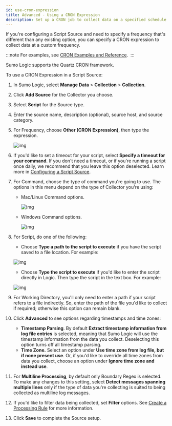 ```yaml
---
id: use-cron-expression
title: Advanced - Using a CRON Expression
description: Set up a CRON job to collect data on a specified schedule.
---
```




If you're configuring a Script Source and need to specify a frequency that's different than any existing option, you can specify a CRON expression to collect data at a custom frequency.

:::note
For examples, see [CRON Examples and Reference](cron-examples-reference.md). 
:::

Sumo Logic supports the Quartz CRON framework.

To use a CRON Expression in a Script Source:

1. In Sumo Logic, select **Manage Data** > **Collection** > **Collection**.
1. Click **Add Source** for the Collector you choose.
1. Select **Script** for the Source type.
1. Enter the source name, description (optional), source host, and source category.
1. For Frequency, choose **Other (CRON Expression)**, then type the expression.

    ![img](/img/send-data/other-cron-1.png)

1. If you'd like to set a timeout for your script, select **Specify a timeout for your command**. If you don't need a timeout, or if you're running a script once daily, we recommend that you leave this option deselected. Learn more in [Configuring a Script Source](/docs/send-data/installed-collectors/sources/script-source).
1. For Command, choose the type of command you're going to use. The options in this menu depend on the type of Collector you're using:

    * Mac/Linux Command options.

        ![img](/img/send-data/Script_Source_Mac_Commands.png)

    * Windows Command options.

        ![img](/img/send-data/Script_Source_Win_Commands.png)

1. For Script, do one of the following:

   * Choose **Type a path to the script to execute** if you have the script saved to a file location. For example:

    ![img](/img/send-data/script-path.png)

   * Choose **Type the script to execute** if you'd like to enter the script directly in Logic. Then type the script in the text box. For example:        

    ![img](/img/send-data/script.png)

1. For Working Directory, you'll only need to enter a path if your script refers to a file indirectly. So, enter the path of the file you'd like to collect if required; otherwise this option can remain blank.
1. Click **Advanced** to see options regarding timestamps and time zones:

   * **Timestamp Parsing**. By default **Extract timestamp information from log file entries** is selected, meaning that Sumo Logic will use the timestamp information from the data you collect. Deselecting this option turns off all timestamp parsing.
   * **Time Zone.** Select an option under **Use time zone from log file, but if none present use**. Or, if you'd like to override all time zones from data you collect, choose an option under **Ignore time zone and instead use**.
1. For **Multiline Processing**, by default only Boundary Regex is selected. To make any changes to this setting, select **Detect messages spanning multiple lines** only if the type of data you're collecting is suited to being collected as multiline log messages.
1. If you'd like to filter data being collected, set **Filter** options. See [Create a Processing Rule](/docs/send-data/collection/processing-rules/create-processing-rule) for more information.
1. Click **Save** to complete the Source setup.
